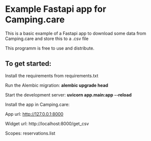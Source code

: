 # Example Fastapi app for Camping.care

This is a basic example of a Fastapi app to download some data from Camping.care and store this to a .csv file

This programm is free to use and distribute.

## To get started:

Install the requirements from requirements.txt

Run the Alembic migration: **alembic upgrade head**

Start the development server: **uvicorn app.main:app --reload**

Install the app in Camping.care:

App url:
http://127.0.0.1:8000

Widget url:
http://localhost:8000/get_csv

Scopes:
reservations.list
